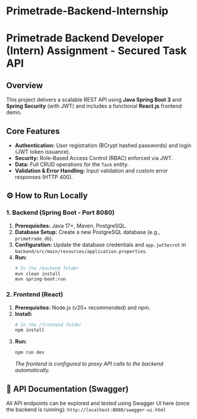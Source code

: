 # Primetrade-Backend-Internship
# Primetrade Backend Developer (Intern) Assignment - Secured Task API

## Overview
This project delivers a scalable REST API using **Java Spring Boot 3** and **Spring Security** (with JWT) and includes a functional **React.js** frontend demo.

## Core Features
* **Authentication:** User registration (BCrypt hashed passwords) and login (JWT token issuance).
* **Security:** Role-Based Access Control (RBAC) enforced via JWT.
* **Data:** Full CRUD operations for the `Task` entity.
* **Validation & Error Handling:** Input validation and custom error responses (HTTP 400).

## ⚙️ How to Run Locally

### 1. Backend (Spring Boot - Port 8080)
1.  **Prerequisites:** Java 17+, Maven, PostgreSQL.
2.  **Database Setup:** Create a new PostgreSQL database (e.g., `primetrade_db`).
3.  **Configuration:** Update the database credentials and `app.jwtSecret` in `backend/src/main/resources/application.properties`.
4.  **Run:**
    ```bash
    # In the /backend folder
    mvn clean install
    mvn spring-boot:run
    ```

### 2. Frontend (React)
1.  **Prerequisites:** Node.js (v20+ recommended) and npm.
2.  **Install:**
    ```bash
    # In the /frontend folder
    npm install
    ```
3.  **Run:**
    ```bash
    npm run dev
    ```
    *The frontend is configured to proxy API calls to the backend automatically.*

## 🔗 API Documentation (Swagger)
All API endpoints can be explored and tested using Swagger UI here (once the backend is running): `http://localhost:8080/swagger-ui.html`
